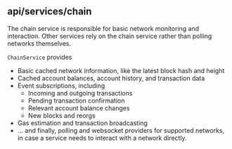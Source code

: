 ## api/services/chain

The chain service is responsible for basic network monitoring and interaction.
Other services rely on the chain service rather than polling networks
themselves.

`ChainService` provides

* Basic cached network information, like the latest block hash and height
* Cached account balances, account history, and transaction data
* Event subscriptions, including
  * Incoming and outgoing transactions
  * Pending transaction confirmation
  * Relevant account balance changes
  * New blocks and reorgs
* Gas estimation and transaction broadcasting
* ... and finally, polling and websocket providers for supported networks, in case a service needs to interact with a network directly.
